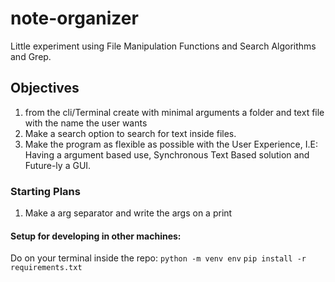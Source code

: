 # note-organizer
Little experiment using File Manipulation Functions and Search Algorithms and Grep.


## Objectives
1. from the cli/Terminal create with minimal arguments a folder and text file with the name the user wants
2. Make a search option to search for text inside files. 
3. Make the program as flexible as possible with the User Experience, I.E: Having a argument based use, Synchronous Text Based solution and Future-ly a GUI. 

### Starting Plans

1. Make a arg separator and write the args on a print


#### Setup for developing in other machines:
Do on your terminal inside the repo: 
`python -m venv env`
`pip install -r requirements.txt`
